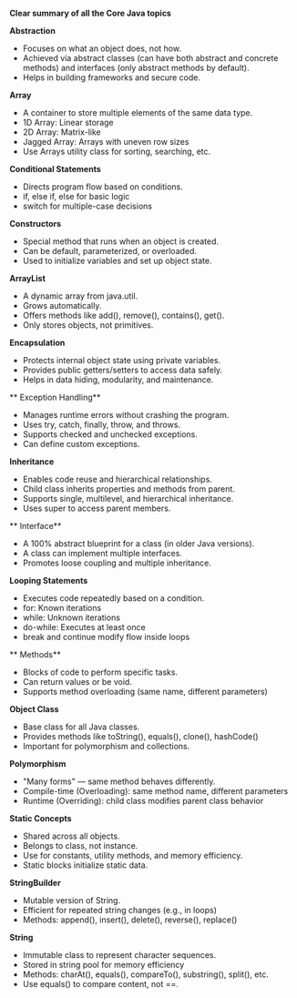 **Clear summary of all the Core Java topics**

**Abstraction**
- Focuses on what an object does, not how.
- Achieved via abstract classes (can have both abstract and concrete methods) and interfaces (only abstract methods by default).
- Helps in building frameworks and secure code.

**Array**
- A container to store multiple elements of the same data type.
- 1D Array: Linear storage
- 2D Array: Matrix-like
- Jagged Array: Arrays with uneven row sizes
- Use Arrays utility class for sorting, searching, etc.

**Conditional Statements**
- Directs program flow based on conditions.
- if, else if, else for basic logic
- switch for multiple-case decisions

**Constructors**
- Special method that runs when an object is created.
- Can be default, parameterized, or overloaded.
- Used to initialize variables and set up object state.

**ArrayList**
- A dynamic array from java.util.
- Grows automatically.
- Offers methods like add(), remove(), contains(), get().
- Only stores objects, not primitives.

**Encapsulation**
- Protects internal object state using private variables.
- Provides public getters/setters to access data safely.
- Helps in data hiding, modularity, and maintenance.

** Exception Handling**
- Manages runtime errors without crashing the program.
- Uses try, catch, finally, throw, and throws.
- Supports checked and unchecked exceptions.
- Can define custom exceptions.

**Inheritance**
- Enables code reuse and hierarchical relationships.
- Child class inherits properties and methods from parent.
- Supports single, multilevel, and hierarchical inheritance.
- Uses super to access parent members.

** Interface**
- A 100% abstract blueprint for a class (in older Java versions).
- A class can implement multiple interfaces.
- Promotes loose coupling and multiple inheritance.

**Looping Statements**
- Executes code repeatedly based on a condition.
- for: Known iterations
- while: Unknown iterations
- do-while: Executes at least once
- break and continue modify flow inside loops

** Methods**
- Blocks of code to perform specific tasks.
- Can return values or be void.
- Supports method overloading (same name, different parameters)

**Object Class**
- Base class for all Java classes.
- Provides methods like toString(), equals(), clone(), hashCode()
- Important for polymorphism and collections.

**Polymorphism**
- "Many forms" — same method behaves differently.
- Compile-time (Overloading): same method name, different parameters
- Runtime (Overriding): child class modifies parent class behavior

**Static Concepts**
- Shared across all objects.
- Belongs to class, not instance.
- Use for constants, utility methods, and memory efficiency.
- Static blocks initialize static data.

**StringBuilder**
- Mutable version of String.
- Efficient for repeated string changes (e.g., in loops)
- Methods: append(), insert(), delete(), reverse(), replace()

**String**
- Immutable class to represent character sequences.
- Stored in string pool for memory efficiency
- Methods: charAt(), equals(), compareTo(), substring(), split(), etc.
- Use equals() to compare content, not ==.
